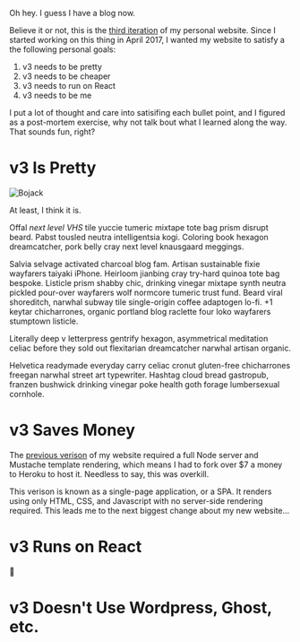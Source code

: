 Oh hey. I guess I have a blog now.

Believe it or not, this is the [third iteration](https://github.com/jballands/jonathanballands.me) of my personal website.
Since I started working on this thing in April 2017, I wanted my website to satisfy a the following personal goals:

1. v3 needs to be pretty
2. v3 needs to be cheaper
3. v3 needs to run on React
4. v3 needs to be me

I put a lot of thought and care into satisifing each bullet point, and I figured as a post-mortem exercise, why not talk bout what
I learned along the way. That sounds fun, right?

# v3 Is Pretty

![Bojack](https://media3.giphy.com/media/OQBZYsrOTPRjW/giphy.gif)

At least, I think it is.

Offal _next level VHS_ tile yuccie tumeric mixtape tote bag prism disrupt beard.
Pabst tousled neutra intelligentsia kogi. Coloring book hexagon dreamcatcher, pork belly cray next level 
knausgaard meggings.

Salvia selvage activated charcoal blog fam. Artisan sustainable fixie wayfarers taiyaki iPhone. Heirloom jianbing 
cray try-hard quinoa tote bag bespoke. Listicle prism shabby chic, drinking vinegar mixtape synth neutra pickled 
pour-over wayfarers wolf normcore tumeric trust fund. Beard viral shoreditch, narwhal subway tile single-origin 
coffee adaptogen lo-fi. +1 keytar chicharrones, organic portland blog raclette four loko wayfarers stumptown listicle.

Literally deep v letterpress gentrify hexagon, asymmetrical meditation celiac before they sold out flexitarian dreamcatcher 
narwhal artisan organic. 

Helvetica readymade everyday carry celiac cronut gluten-free chicharrones freegan narwhal street art typewriter. Hashtag 
cloud bread gastropub, franzen bushwick drinking vinegar poke health goth forage lumbersexual cornhole. 

# v3 Saves Money

The [previous verison](https://github.com/jballands/jonathanballands.me.old) of my website required a full Node server and
Mustache template rendering, which means I had to fork over $7 a money to Heroku to host it. Needless to say, this was overkill.

This verison is known as a single-page application, or a SPA. It renders using only HTML, CSS, and Javascript with no server-side
rendering required. This leads me to the next biggest change about my new website...

# v3 Runs on React

🎉

# v3 Doesn't Use Wordpress, Ghost, etc.

